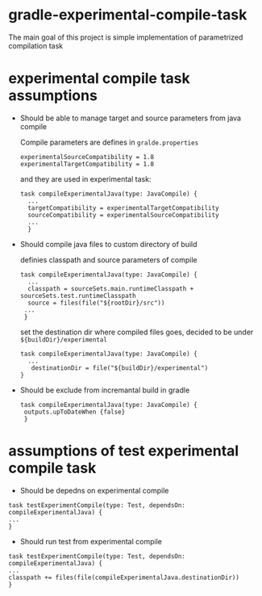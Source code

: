 # gradle-experimental-compile-task
The main goal of this project is simple implementation of parametrized compilation task 

# experimental compile task assumptions
* Should be able to manage target and source parameters from java compile
  
  Compile parameters are defines in `gralde.properties`
  ```
  experimentalSourceCompatibility = 1.8
  experimentalTargetCompatibility = 1.8
  ```
  and they are used in experimental task:
  
  ```
  task compileExperimentalJava(type: JavaCompile) {
    ...
    targetCompatibility = experimentalTargetCompatibility
    sourceCompatibility = experimentalSourceCompatibility
    ...
    }
  ```
* Should compile java files to custom directory of build 
  
  definies classpath and source parameters of compile
  ```
  task compileExperimentalJava(type: JavaCompile) {
    ...
    classpath = sourceSets.main.runtimeClasspath + sourceSets.test.runtimeClasspath
    source = files(file("${rootDir}/src"))
   ...
   }
   ```
   
  set the destination dir where compiled files goes, decided to be under `${buildDir}/experimental`
   
  ```
  task compileExperimentalJava(type: JavaCompile) {
    ...
     destinationDir = file("${buildDir}/experimental")
  }
  ```

* Should be exclude from incremantal build in gradle
  ```
  task compileExperimentalJava(type: JavaCompile) {
   outputs.upToDateWhen {false}
   }
  ```


# assumptions of test experimental compile task

* Should be depedns on experimental compile
 ```
 task testExperimentCompile(type: Test, dependsOn: compileExperimentalJava) {
 ...
 }
 ```

* Should run test from experimental compile
 ```
task testExperimentCompile(type: Test, dependsOn: compileExperimentalJava) {
 ...
 classpath += files(file(compileExperimentalJava.destinationDir))
 }
 ```
 
  
